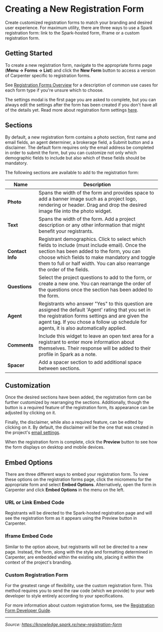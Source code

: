 # Creating a New Registration Form

Create customized registration forms to match your branding and desired user experience. For maximum utility, there are three ways to use a Spark registration form: link to the Spark-hosted form, Iframe or a custom registration form.

## Getting Started

To create a new registration form, navigate to the appropriate forms page (**Menu → Forms → List**) and click the **New Form** button to access a version of Carpenter specific to registration forms. 

See [Registration Forms Overview](https://knowledge.spark.re/registration-forms-overview) for a description of common use cases for each form type if you're unsure which to choose.

The settings modal is the first page you are asked to complete, but you can always edit the settings after the form has been created if you don't have all of the details yet. Read more about registration form settings [here](https://knowledge.spark.re/registration-form-settings).

## Sections

By default, a new registration form contains a photo section, first name and email fields, an agent determiner, a brokerage field, a Submit button and a disclaimer. The default form requires only the email address be completed in order to submit the form, but you can customize not only which demographic fields to include but also which of these fields should be mandatory.

The following sections are available to add to the registration form:

| Name | Description |
|------|-------------|
| **Photo** | Spans the width of the form and provides space to add a banner image such as a project logo, rendering or header. Drag and drop the desired image file into the photo widget. |
| **Text** | Spans the width of the form. Add a project description or any other information that might benefit your registrants. |
| **Contact Info** | Registrant demographics. Click to select which fields to include (must include email). Once the section has been added to the form, you can choose which fields to make mandatory and toggle them to full or half width. You can also rearrange the order of the fields. |
| **Questions** | Select the project questions to add to the form, or create a new one. You can rearrange the order of the questions once the section has been added to the form. |
| **Agent** | Registrants who answer "Yes" to this question are assigned the default 'Agent' rating that you set in the registration forms settings and are given the agent tag. If you chose a follow up schedule for agents, it is also automatically applied. |
| **Comments** | Include this widget to leave an open text area for a registrant to enter more information about themselves. Their response will be added to their profile in Spark as a note. |
| **Spacer** | Add a spacer section to add additional space between sections. |

## Customization

Once the desired sections have been added, the registration form can be further customized by rearranging the sections. Additionally, though the button is a required feature of the registration form, its appearance can be adjusted by clicking on it. 

Finally, the disclaimer, while also a required feature, can be edited by clicking on it. By default, the disclaimer will be the one that was created in the project's [email settings](https://knowledge.spark.re/email-settings).

When the registration form is complete, click the **Preview** button to see how the form displays on desktop and mobile devices.

## Embed Options

There are three different ways to embed your registration form. To view these options on the registration forms page, click the micromenu for the appropriate form and select **Embed Options**. Alternatively, open the form in Carpenter and click **Embed Options** in the menu on the left.

### URL or Link Embed Code
Registrants will be directed to the Spark-hosted registration page and will see the registration form as it appears using the Preview button in Carpenter.

### Iframe Embed Code
Similar to the option above, but registrants will not be directed to a new page. Instead, the form, along with the style and formatting determined in Carpenter, are embedded within the existing site, placing it within the context of the project's branding.

### Custom Registration Form
For the greatest range of flexibility, use the custom registration form. This method requires you to send the raw code (which we provide) to your web developer to style entirely according to your specifications. 

For more information about custom registration forms, see the [Registration Form Developer Guide](https://knowledge.spark.re/registration-form-developer-guide).

---
*Source: https://knowledge.spark.re/new-registration-form*